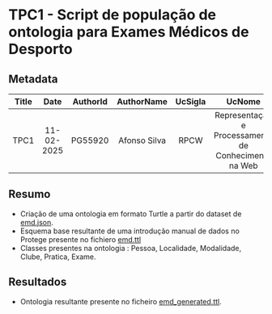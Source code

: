 # TPC1 - Script de população de ontologia para Exames Médicos de Desporto

## Metadata

| Title |    Date    | AuthorId |  AuthorName  | UcSigla |                        UcNome                        |
| :---: | :--------: | :------: | :----------: | :-----: | :--------------------------------------------------: |
| TPC1  | 11-02-2025 | PG55920  | Afonso Silva |  RPCW   | Representação e Processamento de Conhecimento na Web |

## Resumo

- Criação de uma ontologia em formato Turtle a partir do dataset de [emd.json](./datasets/emd.json).
- Esquema base resultante de uma introdução manual de dados no Protege presente no fichiero [emd.ttl](./outputs/emd.ttl)
- Classes presentes na ontologia : Pessoa, Localidade, Modalidade, Clube, Pratica, Exame.

## Resultados

- Ontologia resultante presente no ficheiro [emd_generated.ttl](./outputs/emd_generated.ttl).
